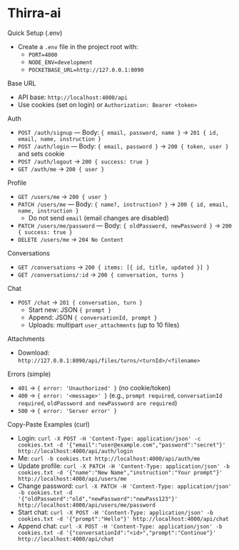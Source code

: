 # Thirra-ai

Quick Setup (.env)
- Create a `.env` file in the project root with:
  - `PORT=4000`
  - `NODE_ENV=development`
  - `POCKETBASE_URL=http://127.0.0.1:8090`

Base URL
- API base: `http://localhost:4000/api`
- Use cookies (set on login) or `Authorization: Bearer <token>`

Auth
- `POST /auth/signup` — Body: `{ email, password, name }` → `201 { id, email, name, instruction }`
- `POST /auth/login` — Body: `{ email, password }` → `200 { token, user }` and sets cookie
- `POST /auth/logout` → `200 { success: true }`
- `GET /auth/me` → `200 { user }`

Profile
- `GET /users/me` → `200 { user }`
- `PATCH /users/me` — Body: `{ name?, instruction? }` → `200 { id, email, name, instruction }`
  - Do not send `email` (email changes are disabled)
- `PATCH /users/me/password` — Body: `{ oldPassword, newPassword }` → `200 { success: true }`
- `DELETE /users/me` → `204 No Content`

Conversations
- `GET /conversations` → `200 { items: [{ id, title, updated }] }`
- `GET /conversations/:id` → `200 { conversation, turns }`

Chat
- `POST /chat` → `201 { conversation, turn }`
  - Start new: JSON `{ prompt }`
  - Append: JSON `{ conversationId, prompt }`
  - Uploads: multipart `user_attachments` (up to 10 files)

Attachments
- Download: `http://127.0.0.1:8090/api/files/turns/<turnId>/<filename>`

Errors (simple)
- `401` → `{ error: 'Unauthorized' }` (no cookie/token)
- `400` → `{ error: '<message>' }` (e.g., `prompt required`, `conversationId required`, `oldPassword and newPassword are required`)
- `500` → `{ error: 'Server error' }`

Copy-Paste Examples (curl)
- Login: `curl -X POST -H 'Content-Type: application/json' -c cookies.txt -d '{"email":"user@example.com","password":"secret"}' http://localhost:4000/api/auth/login`
- Me: `curl -b cookies.txt http://localhost:4000/api/auth/me`
- Update profile: `curl -X PATCH -H 'Content-Type: application/json' -b cookies.txt -d '{"name":"New Name","instruction":"Your prompt"}' http://localhost:4000/api/users/me`
- Change password: `curl -X PATCH -H 'Content-Type: application/json' -b cookies.txt -d '{"oldPassword":"old","newPassword":"newPass123"}' http://localhost:4000/api/users/me/password`
- Start chat: `curl -X POST -H 'Content-Type: application/json' -b cookies.txt -d '{"prompt":"Hello"}' http://localhost:4000/api/chat`
- Append chat: `curl -X POST -H 'Content-Type: application/json' -b cookies.txt -d '{"conversationId":"<id>","prompt":"Continue"}' http://localhost:4000/api/chat`